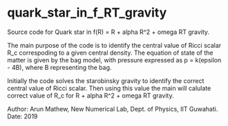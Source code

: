 # quark_star_in_f_RT_gravity

Source code for Quark star in f(R) = R + alpha R^2 + omega RT gravity. 						 
														
The main purpose of the code is to identify the central value of Ricci scalar R_c correspoding to a given central density. The equation of state of the matter is given by the bag model, with pressure expressed as p = k(epsilon - 4B), where B representing the bag.								 
 														 	
Initially the code solves the starobinsky gravity to identify the correct central value of Ricci scalar. Then using this value the main will calulate correct value of R_c for R + alpha R^2 + omega RT gravity.

 Author: Arun Mathew, New Numerical Lab, Dept. of Physics, IIT Guwahati. 
 Date: 2019
